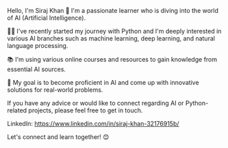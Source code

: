 Hello, I'm Siraj Khan 👋
I'm a passionate learner who is diving into the world of AI (Artificial Intelligence).

👨‍💻 I've recently started my journey with Python and I'm deeply interested in various AI branches such as machine learning, deep learning, and natural language processing.

📚 I'm using various online courses and resources to gain knowledge from essential AI sources.

🌟 My goal is to become proficient in AI and come up with innovative solutions for real-world problems.

If you have any advice or would like to connect regarding AI or Python-related projects, please feel free to get in touch.

LinkedIn: https://www.linkedin.com/in/siraj-khan-32176915b/

Let's connect and learn together! 😊

